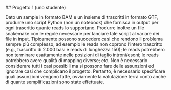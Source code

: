 ## Progetto 1 (uno studente)

Dato un sample in formato BAM e un insieme di trascritti in formato GTF, produrre uno script Python (non un notebook) che fornisca in output per ogni trascritto quante reads lo supportano. Produrre inoltre un file snakemake con le regole necessarie per lanciare tale script al variare dei file in input.
Tipicamente possono succedere casi che rendono il problema sempre più complesso, ad esempio le reads non coprono l’intero trascritto (e.g., trascritto di 2.000 basi e reads di lunghezza 150); le reads potrebbero non terminare esattamente nelle posizioni di taglio introni/esoni; le reads potrebbero avere qualità di mapping diverse; etc. Non è necessario considerare tutti i casi possibili ma si possono fare delle assunzioni ed ignorare casi che complicano il progetto. Pertanto, è necessario specificare quali assunzioni vengono fatte, ovviamente la valutazione terrà conto anche di quante semplificazioni sono state effettuate.
 